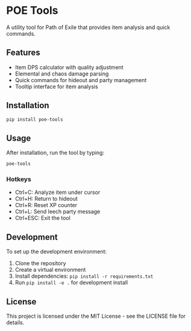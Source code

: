 # POE Tools

A utility tool for Path of Exile that provides item analysis and quick commands.

## Features

- Item DPS calculator with quality adjustment
- Elemental and chaos damage parsing
- Quick commands for hideout and party management
- Tooltip interface for item analysis

## Installation

```bash
pip install poe-tools
```

## Usage

After installation, run the tool by typing:

```bash
poe-tools
```

### Hotkeys

- Ctrl+C: Analyze item under cursor
- Ctrl+H: Return to hideout
- Ctrl+R: Reset XP counter
- Ctrl+L: Send leech party message
- Ctrl+ESC: Exit the tool

## Development

To set up the development environment:

1. Clone the repository
2. Create a virtual environment
3. Install dependencies: `pip install -r requirements.txt`
4. Run `pip install -e .` for development install

## License

This project is licensed under the MIT License - see the LICENSE file for details.